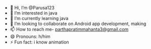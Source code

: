 - 👋 Hi, I’m @Parusa123
- 👀 I’m interested in java
- 🌱 I’m currently learning java
- 💞️ I’m looking to collaborate on Android app development, making 
- 📫 How to reach me- parthapratimmahanta3@gmail.com
- 😄 Pronouns: h/him
- ⚡ Fun fact: i know animation 

<!---
Parusa123/Parusa123 is a ✨ special ✨ repository because its `README.md` (this file) appears on your GitHub profile.
You can click the Preview link to take a look at your changes.
--->
